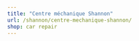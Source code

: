 ```yaml
---
title: "Centre méchanique Shannon"
url: /shannon/centre-mechanique-shannon/
shop: car repair
---
```

